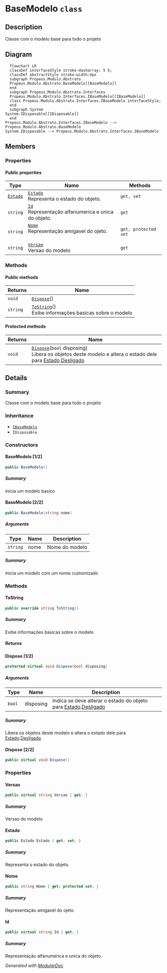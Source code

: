 # BaseModelo `class`

## Description
Classe com o modelo base para todo o projeto

## Diagram
```mermaid
  flowchart LR
  classDef interfaceStyle stroke-dasharray: 5 5;
  classDef abstractStyle stroke-width:4px
  subgraph Propeus.Modulo.Abstrato
  Propeus.Modulo.Abstrato.BaseModelo[[BaseModelo]]
  end
  subgraph Propeus.Modulo.Abstrato.Interfaces
  Propeus.Modulo.Abstrato.Interfaces.IBaseModelo[[IBaseModelo]]
  class Propeus.Modulo.Abstrato.Interfaces.IBaseModelo interfaceStyle;
  end
  subgraph System
System.IDisposable[[IDisposable]]
  end
Propeus.Modulo.Abstrato.Interfaces.IBaseModelo --> Propeus.Modulo.Abstrato.BaseModelo
System.IDisposable --> Propeus.Modulo.Abstrato.Interfaces.IBaseModelo
```

## Members
### Properties
#### Public  properties
| Type | Name | Methods |
| --- | --- | --- |
| [`Estado`](./propeusmoduloabstrato-Estado.md) | [`Estado`](#estado)<br>Representa o estado do objeto. | `get, set` |
| `string` | [`Id`](#id)<br>Representação alfanumerica e unica do objeto. | `get` |
| `string` | [`Nome`](#nome)<br>Representação amigavel do ojeto. <br><br> | `get, protected set` |
| `string` | [`Versao`](#versao)<br>Versao do modelo | `get` |

### Methods
#### Public  methods
| Returns | Name |
| --- | --- |
| `void` | [`Dispose`](#dispose-22)() |
| `string` | [`ToString`](#tostring)()<br>Exibe informações basicas sobre o modelo |

#### Protected  methods
| Returns | Name |
| --- | --- |
| `void` | [`Dispose`](#dispose-12)(`bool` disposing)<br>Libera os objetos deste modelo e altera o estado dele para [Estado](./propeusmoduloabstrato-Estado.md).[Desligado](#desligado) |

## Details
### Summary
Classe com o modelo base para todo o projeto

### Inheritance
 - [
`IBaseModelo`
](./propeusmoduloabstratointerfaces-IBaseModelo.md)
 - `IDisposable`

### Constructors
#### BaseModelo [1/2]
```csharp
public BaseModelo()
```
##### Summary
Inicia um modelo basico

#### BaseModelo [2/2]
```csharp
public BaseModelo(string nome)
```
##### Arguments
| Type | Name | Description |
| --- | --- | --- |
| `string` | nome | Nome do modelo |

##### Summary
Inicia um modelo com um nome customizado

### Methods
#### ToString
```csharp
public override string ToString()
```
##### Summary
Exibe informações basicas sobre o modelo

##### Returns


#### Dispose [1/2]
```csharp
protected virtual void Dispose(bool disposing)
```
##### Arguments
| Type | Name | Description |
| --- | --- | --- |
| `bool` | disposing | Indica se deve alterar o estado do objeto para [Estado](./propeusmoduloabstrato-Estado.md).[Desligado](#desligado) |

##### Summary
Libera os objetos deste modelo e altera o estado dele para [Estado](./propeusmoduloabstrato-Estado.md).[Desligado](#desligado)

#### Dispose [2/2]
```csharp
public virtual void Dispose()
```

### Properties
#### Versao
```csharp
public virtual string Versao { get; }
```
##### Summary
Versao do modelo

#### Estado
```csharp
public Estado Estado { get; set; }
```
##### Summary
Representa o estado do objeto.

#### Nome
```csharp
public string Nome { get; protected set; }
```
##### Summary
Representação amigavel do ojeto. 



#### Id
```csharp
public virtual string Id { get; }
```
##### Summary
Representação alfanumerica e unica do objeto.

*Generated with* [*ModularDoc*](https://github.com/hailstorm75/ModularDoc)
